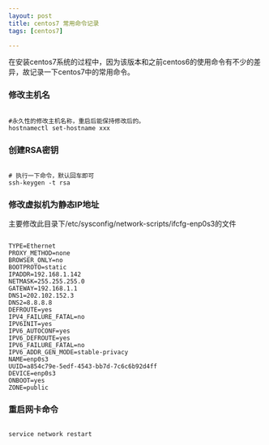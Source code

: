 ```yaml
---
layout: post
title: centos7 常用命令记录
tags: [centos7]

---
```


在安装centos7系统的过程中，因为该版本和之前centos6的使用命令有不少的差异，故记录一下centos7中的常用命令。

### 修改主机名

```

#永久性的修改主机名称，重启后能保持修改后的。
hostnamectl set-hostname xxx

```

### 创建RSA密钥

```

# 执行一下命令，默认回车即可
ssh-keygen -t rsa

```

### 修改虚拟机为静态IP地址

主要修改此目录下/etc/sysconfig/network-scripts/ifcfg-enp0s3的文件

```

TYPE=Ethernet
PROXY_METHOD=none
BROWSER_ONLY=no
BOOTPROTO=static
IPADDR=192.168.1.142
NETMASK=255.255.255.0
GATEWAY=192.168.1.1
DNS1=202.102.152.3
DNS2=8.8.8.8
DEFROUTE=yes
IPV4_FAILURE_FATAL=no
IPV6INIT=yes
IPV6_AUTOCONF=yes
IPV6_DEFROUTE=yes
IPV6_FAILURE_FATAL=no
IPV6_ADDR_GEN_MODE=stable-privacy
NAME=enp0s3
UUID=a854c79e-5edf-4543-bb7d-7c6c6b92d4ff
DEVICE=enp0s3
ONBOOT=yes
ZONE=public

```

### 重启网卡命令

```

service network restart

```